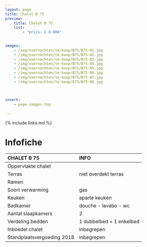```yaml
---
layout: page
title: Chalet B 75
preview: 
    title: Chalet B 75
    list:
        - "prijs: € 8.000"
        
        
images:
    - /img/overnachten/te-koop/B75/B75-01.jpg
    - /img/overnachten/te-koop/B75/B75-02.jpg
    - /img/overnachten/te-koop/B75/B75-03.jpg
    - /img/overnachten/te-koop/B75/B75-04.jpg
    - /img/overnachten/te-koop/B75/B75-05.jpg
    - /img/overnachten/te-koop/B75/B75-06.jpg
    - /img/overnachten/te-koop/B75/B75-07.jpg
    - /img/overnachten/te-koop/B75/B75-08.jpg
    
    
    
insert:
    - page-images-top
    
---
```


{% include links.md %}



# Infofiche 

CHALET B 75                 | INFO        | 
:---------------------------|:------------|
Oppervlakte chalet          |
Terras                      |niet overdekt terras
Ramen                       |
Soort verwarming            |gas
Keuken                      |aparte keuken
Badkamer                    |douche - lavabo - wc
Aantal slaapkamers          |2
Verdeling bedden            |1 dubbelbed + 1 enkelbed
Inboedel chalet             |inbegrepen
Standplaatsvergoeding 2018  |inbegrepen
